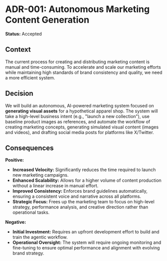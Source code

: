 # ADR-001: Autonomous Marketing Content Generation

**Status:** Accepted

## Context

The current process for creating and distributing marketing content is manual and time-consuming. To accelerate and scale our marketing efforts while maintaining high standards of brand consistency and quality, we need a more efficient system.

## Decision

We will build an autonomous, AI-powered marketing system focused on **generating visual assets** for a hypothetical apparel shop. The system will take a high-level business intent (e.g., "launch a new collection"), use baseline product images as references, and automate the workflow of creating marketing concepts, generating simulated visual content (images and videos), and drafting social media posts for platforms like X/Twitter.

## Consequences

**Positive:**
- **Increased Velocity:** Significantly reduces the time required to launch new marketing campaigns.
- **Enhanced Scalability:** Allows for a higher volume of content production without a linear increase in manual effort.
- **Improved Consistency:** Enforces brand guidelines automatically, ensuring a consistent voice and narrative across all platforms.
- **Strategic Focus:** Frees up the marketing team to focus on high-level strategy, performance analysis, and creative direction rather than operational tasks.

**Negative:**
- **Initial Investment:** Requires an upfront development effort to build and train the agentic workflow.
- **Operational Oversight:** The system will require ongoing monitoring and fine-tuning to ensure optimal performance and alignment with evolving brand strategy.
